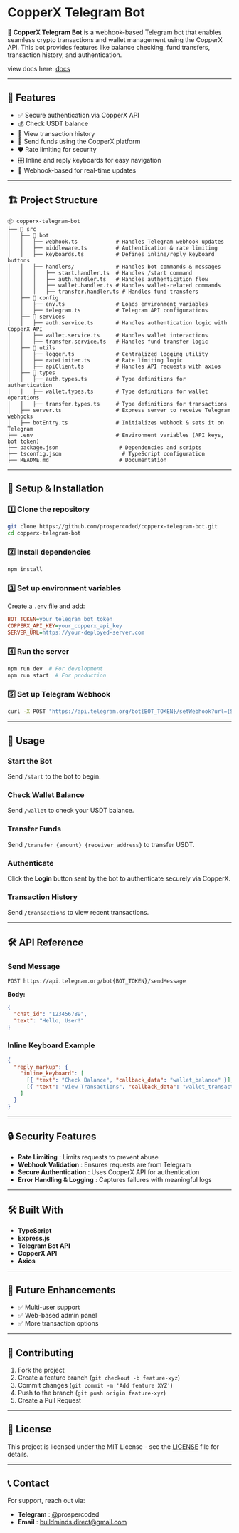 # CopperX Telegram Bot

🚀 **CopperX Telegram Bot** is a webhook-based Telegram bot that enables seamless crypto transactions and wallet management using the CopperX API. This bot provides features like balance checking, fund transfers, transaction history, and authentication.

view docs here: [docs](https://73zmmrspoh.apidog.io "https://73zmmrspoh.apidog.io")

---

## 📌 Features

- ✅ Secure authentication via CopperX API
- 💰 Check USDT balance
- 🔄 View transaction history
- 💸 Send funds using the CopperX platform
- 🛡️ Rate limiting for security
- 🎛️ Inline and reply keyboards for easy navigation
- 📡 Webhook-based for real-time updates

---

## 🏗️ Project Structure

```
📦 copperx-telegram-bot
├── 📂 src
│   ├── 📂 bot
│   │   ├── webhook.ts            # Handles Telegram webhook updates
│   │   ├── middleware.ts         # Authentication & rate limiting
│   │   ├── keyboards.ts          # Defines inline/reply keyboard buttons
│   │   ├── handlers/             # Handles bot commands & messages
│   │   │   ├── start.handler.ts  # Handles /start command
│   │   │   ├── auth.handler.ts   # Handles authentication flow
│   │   │   ├── wallet.handler.ts # Handles wallet-related commands
│   │   │   ├── transfer.handler.ts # Handles fund transfers
│   ├── 📂 config
│   │   ├── env.ts                # Loads environment variables
│   │   ├── telegram.ts           # Telegram API configurations
│   ├── 📂 services
│   │   ├── auth.service.ts       # Handles authentication logic with CopperX API
│   │   ├── wallet.service.ts     # Handles wallet interactions
│   │   ├── transfer.service.ts   # Handles fund transfer logic
│   ├── 📂 utils
│   │   ├── logger.ts             # Centralized logging utility
│   │   ├── rateLimiter.ts        # Rate limiting logic
│   │   ├── apiClient.ts          # Handles API requests with axios
│   ├── 📂 types
│   │   ├── auth.types.ts         # Type definitions for authentication
│   │   ├── wallet.types.ts       # Type definitions for wallet operations
│   │   ├── transfer.types.ts     # Type definitions for transactions
│   ├── server.ts                 # Express server to receive Telegram webhooks
│   ├── botEntry.ts               # Initializes webhook & sets it on Telegram
├── .env                          # Environment variables (API keys, bot token)
├── package.json                   # Dependencies and scripts
├── tsconfig.json                   # TypeScript configuration
├── README.md                      # Documentation
```

---

## 🔧 Setup & Installation

### **1️⃣ Clone the repository**

```sh
git clone https://github.com/prospercoded/copperx-telegram-bot.git
cd copperx-telegram-bot
```

### **2️⃣ Install dependencies**

```sh
npm install
```

### **3️⃣ Set up environment variables**

Create a `.env` file and add:

```ini
BOT_TOKEN=your_telegram_bot_token
COPPERX_API_KEY=your_copperx_api_key
SERVER_URL=https://your-deployed-server.com
```

### **4️⃣ Run the server**

```sh
npm run dev  # For development
npm run start  # For production
```

### **5️⃣ Set up Telegram Webhook**

```sh
curl -X POST "https://api.telegram.org/bot{BOT_TOKEN}/setWebhook?url={SERVER_URL}/webhook"
```

---

## 📡 Usage

### **Start the Bot**

Send `/start` to the bot to begin.

### **Check Wallet Balance**

Send `/wallet` to check your USDT balance.

### **Transfer Funds**

Send `/transfer {amount} {receiver_address}` to transfer USDT.

### **Authenticate**

Click the **Login** button sent by the bot to authenticate securely via CopperX.

### **Transaction History**

Send `/transactions` to view recent transactions.

---

## 🛠️ API Reference

### **Send Message**

```http
POST https://api.telegram.org/bot{BOT_TOKEN}/sendMessage
```

**Body:**

```json
{
  "chat_id": "123456789",
  "text": "Hello, User!"
}
```

### **Inline Keyboard Example**

```json
{
  "reply_markup": {
    "inline_keyboard": [
      [{ "text": "Check Balance", "callback_data": "wallet_balance" }],
      [{ "text": "View Transactions", "callback_data": "wallet_transactions" }]
    ]
  }
}
```

---

## 🔒 Security Features

- **Rate Limiting** : Limits requests to prevent abuse
- **Webhook Validation** : Ensures requests are from Telegram
- **Secure Authentication** : Uses CopperX API for authentication
- **Error Handling & Logging** : Captures failures with meaningful logs

---

## 🛠️ Built With

- **TypeScript**
- **Express.js**
- **Telegram Bot API**
- **CopperX API**
- **Axios**

---

## 🚀 Future Enhancements

- ✅ Multi-user support
- ✅ Web-based admin panel
- ✅ More transaction options

---

## 🤝 Contributing

1. Fork the project
2. Create a feature branch (`git checkout -b feature-xyz`)
3. Commit changes (`git commit -m 'Add feature XYZ'`)
4. Push to the branch (`git push origin feature-xyz`)
5. Create a Pull Request

---

## 📜 License

This project is licensed under the MIT License - see the [LICENSE](https://chatgpt.com/c/LICENSE) file for details.

---

## 📞 Contact

For support, reach out via:

- **Telegram** : [@](https://t.me/yourbotusername)prospercoded
- **Email** : [buildminds.direct@gmail.com](mailto:support@yourdomain.com)
